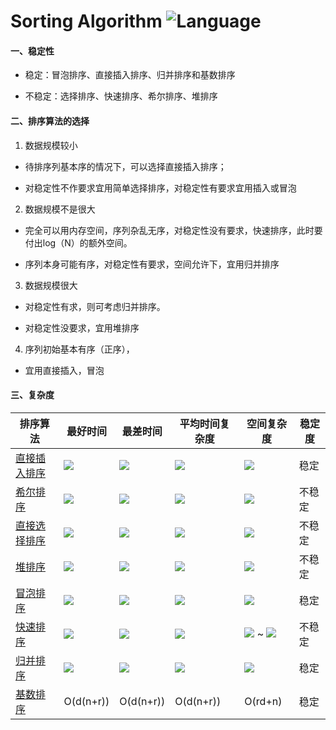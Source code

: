 # Sorting Algorithm ![Language](https://img.shields.io/badge/language-java-orange.svg) 

#### 一、稳定性

- 稳定：冒泡排序、直接插入排序、归并排序和基数排序

- 不稳定：选择排序、快速排序、希尔排序、堆排序

#### 二、排序算法的选择

1. 数据规模较小

- 待排序列基本序的情况下，可以选择直接插入排序；

- 对稳定性不作要求宜用简单选择排序，对稳定性有要求宜用插入或冒泡

2. 数据规模不是很大

- 完全可以用内存空间，序列杂乱无序，对稳定性没有要求，快速排序，此时要付出log（N）的额外空间。

- 序列本身可能有序，对稳定性有要求，空间允许下，宜用归并排序

3. 数据规模很大

- 对稳定性有求，则可考虑归并排序。

- 对稳定性没要求，宜用堆排序

4. 序列初始基本有序（正序），

- 宜用直接插入，冒泡

#### 三、复杂度

| 排序算法 | 最好时间 | 最差时间 | 平均时间复杂度 | 空间复杂度 | 稳定度 |
|---|---|---|---|---|---|
|[直接插入排序](./src/main/java/com/yangchd/exercise/sort/InsertionSort.java)|![](http://chart.googleapis.com/chart?cht=tx&chl=O(n))|![](http://chart.googleapis.com/chart?cht=tx&chl=O(n^2))|![](http://chart.googleapis.com/chart?cht=tx&chl=O(n^2))|![](http://chart.googleapis.com/chart?cht=tx&chl=O(1))|稳定|
|[希尔排序](./src/main/java/com/yangchd/exercise/sort/ShellSort.java)|![](http://chart.googleapis.com/chart?cht=tx&chl=O(n))|![](http://chart.googleapis.com/chart?cht=tx&chl=O(n^2))|![](http://chart.googleapis.com/chart?cht=tx&chl=O(nlog_2n))|![](http://chart.googleapis.com/chart?cht=tx&chl=O(1))|不稳定|
|[直接选择排序](./src/main/java/com/yangchd/exercise/sort/SelectSort.java)|![](http://chart.googleapis.com/chart?cht=tx&chl=O(n^2))|![](http://chart.googleapis.com/chart?cht=tx&chl=O(n^2))|![](http://chart.googleapis.com/chart?cht=tx&chl=O(n^2))|![](http://chart.googleapis.com/chart?cht=tx&chl=O(1))|不稳定|
|[堆排序](./src/main/java/com/yangchd/exercise/sort/HeapSort.java)|![](http://chart.googleapis.com/chart?cht=tx&chl=O(nlog_2n))|![](http://chart.googleapis.com/chart?cht=tx&chl=O(nlog_2n))|![](http://chart.googleapis.com/chart?cht=tx&chl=O(nlog_2n))|![](http://chart.googleapis.com/chart?cht=tx&chl=O(1))|不稳定|
|[冒泡排序](./src/main/java/com/yangchd/exercise/sort/BubbleSort.java)|![](http://chart.googleapis.com/chart?cht=tx&chl=O(n))|![](http://chart.googleapis.com/chart?cht=tx&chl=O(n^2))|![](http://chart.googleapis.com/chart?cht=tx&chl=O(n^2))|![](http://chart.googleapis.com/chart?cht=tx&chl=O(1))|稳定|
|[快速排序](./src/main/java/com/yangchd/exercise/sort/QuickSort.java)|![](http://chart.googleapis.com/chart?cht=tx&chl=O(nlog_2n))|![](http://chart.googleapis.com/chart?cht=tx&chl=O(n^2))|![](http://chart.googleapis.com/chart?cht=tx&chl=O(nlog_2n))|![](http://chart.googleapis.com/chart?cht=tx&chl=O(log_2n)) ~ ![](http://chart.googleapis.com/chart?cht=tx&chl=O(n))|不稳定|
|[归并排序](./src/main/java/com/yangchd/exercise/sort/MergeSort.java)|![](http://chart.googleapis.com/chart?cht=tx&chl=O(nlog_2n))|![](http://chart.googleapis.com/chart?cht=tx&chl=O(nlog_2n))|![](http://chart.googleapis.com/chart?cht=tx&chl=O(nlog_2n))|![](http://chart.googleapis.com/chart?cht=tx&chl=O(n))|稳定|
|[基数排序](./src/main/java/com/yangchd/exercise/sort/BaseSort.java)|O(d(n+r))|O(d(n+r))|O(d(n+r))|O(rd+n)|稳定|

